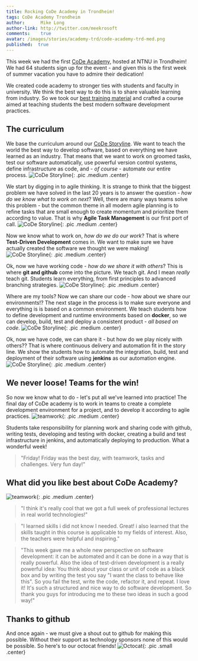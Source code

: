 ```yaml
---
title: Rocking CoDe Academy in Trondheim!
tags: CoDe Academy Trondheim
author:      Mike Long
author-link: http://twitter.com/meekrosoft
comments:    true
avatar: /images/stories/academy-trd/code-academy-trd-med.png
published:  true
---
```

This week we had the first [CoDe Academy](http://www.code-conf.com/academy2016/), hosted at NTNU in Trondheim!  We had 64 students sign up for the event - and given this is the first week of summer vacation you have to admire their dedication!
<!--break-->

We created code academy to stronger ties with students and faculty in university.  We think the best way to do this is to share valuable learning from industry.  So we took our [best training material](/training) and crafted a course aimed at teaching students the best modern software development practices.

## The curriculum

We base the curriculum around our [CoDe Storyline](code-storyline).  We want to teach the world the best way to develop software, based on everything we have learned as an industry.  That means that we want to work on groomed tasks, test our software automatically, use powerful version control systems, define infrastructure as code, and - *of course* - automate our entire process.
![CoDe Storyline](/images/stories/storyline_by_praqma_for_web.jpg){: .pic .medium .center}


We start by digging in to agile thinking. It is strange to think that the biggest problem we have solved in the last 20 years is to answer the question - *how do we know what to work on next*?  Well, there are many ways teams solve this problem - but the common theme in all modern agile planning is to refine tasks that are small enough to create momentum and prioritize them according to value.  That is why **Agile Task Management** is our first port of call.
![CoDe Storyline](/images/stories/academy-trd/curriculum/curriculum.001.jpeg){: .pic .medium .center}

Now we know what to work on, *how do we do our work*?  That is where **Test-Driven Development** comes in.  We want to make sure we have actually created the software we thought we were making!
![CoDe Storyline](/images/stories/academy-trd/curriculum/curriculum.002.jpeg){: .pic .medium .center}

Ok, now we have working code - *how do we share it with others*?  This is where **git and github** come into the picture.  We teach git.  And I mean *really* teach git.  Students learn everything, from first principles to advanced branching strategies.
![CoDe Storyline](/images/stories/academy-trd/curriculum/curriculum.003.jpeg){: .pic .medium .center}

Where are my tools?  Now we can share our code - how about we share our environments!?  The next stage in the process is to make sure everyone and everything is is based on a common environment.  We teach students how to define development and runtime environments based on **docker**, so we can develop, build, test and deploy a consistent product - *all based on code*.
![CoDe Storyline](/images/stories/academy-trd/curriculum/curriculum.005.jpeg){: .pic .medium .center}

Ok, now we have code, we can share it - but how do we play nicely with others??  That is where continuous delivery and automation fit in the story line.  We show the students how to automate the integration, build, test and deployment of their software using **jenkins** as our automation engine.
![CoDe Storyline](/images/stories/academy-trd/curriculum/curriculum.004.jpeg){: .pic .medium .center}

## We never loose!  Teams for the win!

So now we know what to do - let's put all we've learned into practice!  The final day of CoDe academy is to work in teams to create a complete development environment for a project, and to develop it according to agile practices.
![teamwork](/images/stories/academy-trd/performing.jpg){: .pic .medium .center}

Students take responsibility for planning work and sharing code with github, writing tests, developing and testing with docker, creating a build and test infrastructure in jenkins, and automatically  deploying to production.  What a wonderful week!

> "Friday! Friday was the best day, with teamwork, tasks and challenges. Very fun day!"

## What did you like best about CoDe Academy?

![teamwork](/images/stories/academy-trd/friends.png){: .pic .medium .center}

> "I think it's really cool that we got a full week of professional lectures in real world technologies!"

> "I learned skills i did not know I needed. Great! i also learned that the skills taught in this course is applicable to my fields of interest. Also, the teachers were helpful and inspiring."

> "This week gave me a whole new perspective on software development: it can be automated and it can be done in a way that is really powerful. Also the idea of test-driven development is a really powerful idea: You think about your class or unit of code as a black box and by writing the test you say "I want the class to behave like this". So you fail the test, write the code, refactor it, and repeat. I love it! It's such a structured and nice way to do software development. So thank you guys for introducing me to these two ideas in such a good way!"


## Thanks to github

And once again - we must give a shout out to github for making this possible.  Without their support as technology sponsors none of this would be possible.  So here's to our octocat friends!
![Octocat](/images/stories/github-4x3.png){: .pic .small .center}

